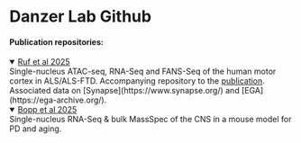 # Danzer Lab Github

#### Publication repositories:
 
<details open>
<summary><a href="https://github.com/DanzerLab/ALS_Brain_Multiome" target="_blank">Ruf et al 2025</a></summary>
Single-nucleus ATAC-seq, RNA-Seq and FANS-Seq of the human motor cortex in ALS/ALS-FTD. Accompanying repository to the <a href="https://pubmed.ncbi.nlm.nih.gov/" target="_blank">publication</a>. Associated data on [Synapse](https://www.synapse.org/) and [EGA](https://ega-archive.org/). 
</details> 

<details open>
 <summary>
  <a href="https://github.com/DanzerLab/ALS_Brain_Multiome](https://github.com/DanzerLab/snRNA_PDMouseModel_Age)" target="_blank">Bopp et al 2025</a>
 </summary> 
 Single-nucleus RNA-Seq & bulk MassSpec of the CNS in a mouse model for PD and aging. 
</details>
